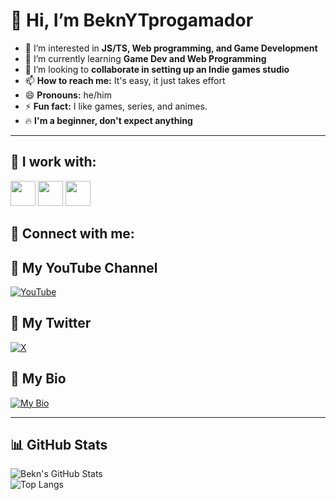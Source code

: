 # 👋 Hi, I’m BeknYTprogamador  
- 👀 I’m interested in **JS/TS, Web programming, and Game Development**  
- 🌱 I’m currently learning **Game Dev and Web Programming**  
- 💞️ I’m looking to **collaborate in setting up an Indie games studio**  
- 📫 **How to reach me:** It's easy, it just takes effort  
- 😄 **Pronouns:** he/him  
- ⚡ **Fun fact:** I like games, series, and animes.  
- 🔥 **I'm a beginner, don't expect anything**  

---

## 🚀 **I work with:**  
<p>
  <img src="https://cdn.jsdelivr.net/gh/devicons/devicon/icons/html5/html5-original.svg" width="40px" height="40px"/>
  <img src="https://cdn.jsdelivr.net/gh/devicons/devicon/icons/css3/css3-original.svg" width="40px" height="40px"/>
  <img src="https://cdn.jsdelivr.net/gh/devicons/devicon/icons/javascript/javascript-original.svg" width="40px" height="40px"/>
</p>

## 🤝 **Connect with me:**  
## 🎥 **My YouTube Channel**  
[![YouTube](https://img.shields.io/badge/YouTube-FF0000?style=for-the-badge&logo=youtube&logoColor=white)](https://www.youtube.com/channel/@Bekn01)  
## 🔗 My Twitter
[![X](https://img.shields.io/badge/X-000000.svg?style=for-the-badge&logo=Twitter&logoColor=white)](https://x.com/Bekn980482ytx)


## 🔗 **My Bio**  
[![My Bio](https://img.shields.io/badge/My%20Bio-000000?style=for-the-badge&logo=github&logoColor=white)](https://beknytprogamador.github.io/My-bio-Bekn/)

---

## 📊 **GitHub Stats**  
![Bekn's GitHub Stats](https://github-readme-stats.vercel.app/api?username=BeknYTprogamador&show_icons=true&theme=tokyonight)  
![Top Langs](https://github-readme-stats.vercel.app/api/top-langs/?username=BeknYTprogamador&layout=compact&theme=tokyonight)
  

<!---
BeknYTprogamador/BeknYTprogamador is a ✨ special ✨ repository because its `README.md` (this file) appears on your GitHub profile.
You can click the Preview link to take a look at your changes.
--->
